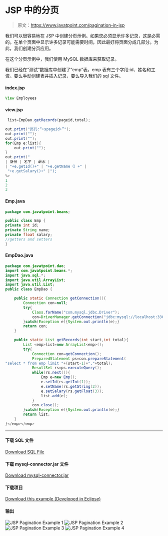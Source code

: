# JSP 中的分页

> 原文：<https://www.javatpoint.com/pagination-in-jsp>

我们可以很容易地在 JSP 中创建分页示例。如果您必须显示许多记录，这是必需的。在单个页面中显示许多记录可能需要时间，因此最好将页面分成几部分。为此，我们创建分页应用。

在这个分页示例中，我们使用 MySQL 数据库来获取记录。

我们已经在“测试”数据库中创建了“emp”表。emp 表有三个字段:id、姓名和工资。要么手动创建表并插入记录，要么导入我们的 sql 文件。

#### index.jsp

```java
View Employees

```

#### view.jsp

```java
 list=EmpDao.getRecords(pageid,total);

out.print("页码:“+spageid+”");
out.print("");
out.print("");
for(Emp e:list){
	out.print("");
}
out.print("
| 身份 | 名字 | 薪水 |
| "+e.getId()+" | "+e.getName（）+" |
 "+e.getSalary()+" |");
%>
1
2
3

```

#### Emp.java

```java
package com.javatpoint.beans;

public class Emp {
private int id;
private String name;
private float salary;
//getters and setters
}

```

#### EmpDao.java

```java
package com.javatpoint.dao;
import com.javatpoint.beans.*;
import java.sql.*;
import java.util.ArrayList;
import java.util.List;
public class EmpDao {

	public static Connection getConnection(){
		Connection con=null;
		try{
			Class.forName("com.mysql.jdbc.Driver");
			con=DriverManager.getConnection("jdbc:mysql://localhost:3306/test","","");
		}catch(Exception e){System.out.println(e);}
		return con;
	}

	public static List getRecords(int start,int total){
		List <emp>list=new ArrayList<emp>();
		try{
			Connection con=getConnection();
			PreparedStatement ps=con.prepareStatement(
"select * from emp limit "+(start-1)+","+total);
			ResultSet rs=ps.executeQuery();
			while(rs.next()){
				Emp e=new Emp();
				e.setId(rs.getInt(1));
				e.setName(rs.getString(2));
				e.setSalary(rs.getFloat(3));
				list.add(e);
			}
			con.close();
		}catch(Exception e){System.out.println(e);}
		return list;
	}
}</emp></emp> 
```

* * *

#### 下载 SQL 文件

[Download SQL File](https://static.javatpoint.com/jsppages/src/emp.sql)

#### 下载 mysql-connector.jar 文件

[Download mysql-connector.jar](https://www.javatpoint.com/src/jdbc/mysql-connector.jar
)

#### 下载项目

[Download this example (Developed in Eclipse)](https://static.javatpoint.com/jsppages/src/pagination.zip)

#### 输出

![JSP Pagination Example 1](../img/c2554bdd341e734d27d1fc972b1467a0.png) ![JSP Pagination Example 2](../img/33999e9540353ab64475d261477381ac.png) ![JSP Pagination Example 3](../img/4dd9d9a4acef84bbd9df4c9fcd28f9cc.png) ![JSP Pagination Example 4](../img/8acf8c0dd20b3c744dbf95dac2537452.png)
